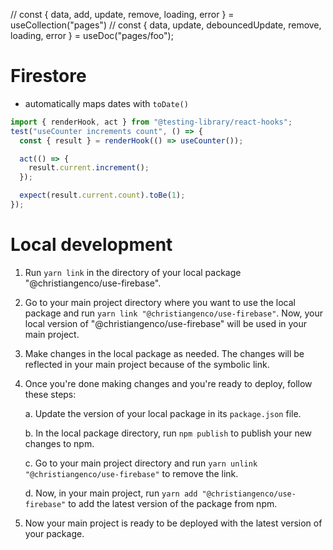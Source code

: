 // const { data, add, update, remove, loading, error } = useCollection("pages")
// const { data, update, debouncedUpdate, remove, loading, error } = useDoc("pages/foo");

# Firestore

- automatically maps dates with `toDate()`

```js
import { renderHook, act } from "@testing-library/react-hooks";
test("useCounter increments count", () => {
  const { result } = renderHook(() => useCounter());

  act(() => {
    result.current.increment();
  });

  expect(result.current.count).toBe(1);
});
```

# Local development

1. Run `yarn link` in the directory of your local package "@christiangenco/use-firebase".

2. Go to your main project directory where you want to use the local package and run `yarn link "@christiangenco/use-firebase"`. Now, your local version of "@christiangenco/use-firebase" will be used in your main project.

3. Make changes in the local package as needed. The changes will be reflected in your main project because of the symbolic link.

4. Once you're done making changes and you're ready to deploy, follow these steps:

   a. Update the version of your local package in its `package.json` file.

   b. In the local package directory, run `npm publish` to publish your new changes to npm.

   c. Go to your main project directory and run `yarn unlink "@christiangenco/use-firebase"` to remove the link.

   d. Now, in your main project, run `yarn add "@christiangenco/use-firebase"` to add the latest version of the package from npm.

5. Now your main project is ready to be deployed with the latest version of your package.
